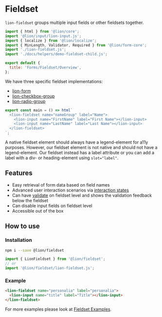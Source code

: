 # Fieldset

`lion-fieldset` groups multiple input fields or other fieldsets together.

```js script
import { html } from '@lion/core';
import '@lion/input/lion-input.js';
import { localize } from '@lion/localize';
import { MinLength, Validator, Required } from '@lion/form-core';
import './lion-fieldset.js';
import './docs/helpers/demo-fieldset-child.js';

export default {
  title: 'Forms/Fieldset/Overview',
};
```

We have three specific fieldset implementations:

- [lion-form](?path=/docs/forms-form-overview--main)
- [lion-checkbox-group](?path=/docs/forms-checkbox-group--main)
- [lion-radio-group](?path=/docs/forms-radio-group--main)

```js story
export const main = () => html`
  <lion-fieldset name="nameGroup" label="Name">
    <lion-input name="FirstName" label="First Name"></lion-input>
    <lion-input name="LastName" label="Last Name"></lion-input>
  </lion-fieldset>
`;
```

A native fieldset element should always have a legend-element for a11y purposes.
However, our fieldset element is not native and should not have a legend-element.
Our fieldset instead has a label attribute or you can add a label with a div- or heading-element using `slot="label"`.

## Features

- Easy retrieval of form data based on field names
- Advanced user interaction scenarios via [interaction states](?path=/docs/forms-system-interaction-states--interaction-states)
- Can have [validate](?path=/docs/forms-validation-overview--main#validate) on fieldset level and shows the validation feedback below the fieldset
- Can disable input fields on fieldset level
- Accessible out of the box

## How to use

### Installation

```bash
npm i --save @lion/fieldset
```

```js
import { LionFieldset } from '@lion/fieldset';
// or
import '@lion/fieldset/lion-fieldset.js';
```

### Example

```html
<lion-fieldset name="personalia" label="personalia">
  <lion-input name="title" label="Title"></lion-input>
</lion-fieldset>
```

For more examples please look at [Fieldset Examples](?path=/docs/forms-fieldset-examples--data#fieldset-examples).
